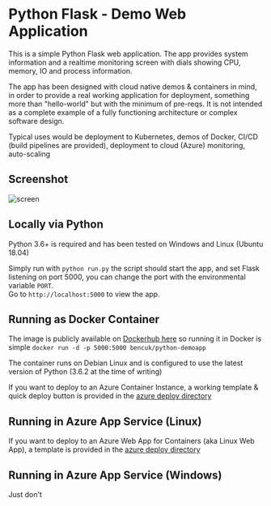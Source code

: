 # Python Flask - Demo Web Application
This is a simple Python Flask web application. The app provides system information and a realtime monitoring screen with dials showing CPU, memory, IO and process information.

The app has been designed with cloud native demos & containers in mind, in order to provide a real working application for deployment, something more than "hello-world" but with the minimum of pre-reqs. It is not intended as a complete example of a fully functioning architecture or complex software design.

Typical uses would be deployment to Kubernetes, demos of Docker, CI/CD (build pipelines are provided), deployment to cloud (Azure) monitoring, auto-scaling

## Screenshot
![screen](https://user-images.githubusercontent.com/14982936/30533171-db17fccc-9c4f-11e7-8862-eb8c148fedea.png)

## Locally via Python
Python 3.6+ is required and has been tested on Windows and Linux (Ubuntu 18.04)

Simply run with `python run.py` the script should start the app, and set Flask listening on port 5000, you can change the port with the environmental variable `PORT`.  
Go to `http://localhost:5000` to view the app.

## Running as Docker Container
The image is publicly available on [Dockerhub here](https://hub.docker.com/r/bencuk/python-demoapp/) so running it in Docker is simple `docker run -d -p 5000:5000 bencuk/python-demoapp`

The container runs on Debian Linux and is configured to use the latest version of Python (3.6.2 at the time of writing)

If you want to deploy to an Azure Container Instance, a working template & quick deploy button is provided in the [azure deploy directory](azure-deploy/)

## Running in Azure App Service (Linux)

If you want to deploy to an Azure Web App for Containers (aka Linux Web App), a template is provided in the [azure deploy directory](azure-deploy/)

## Running in Azure App Service (Windows)
Just don't
